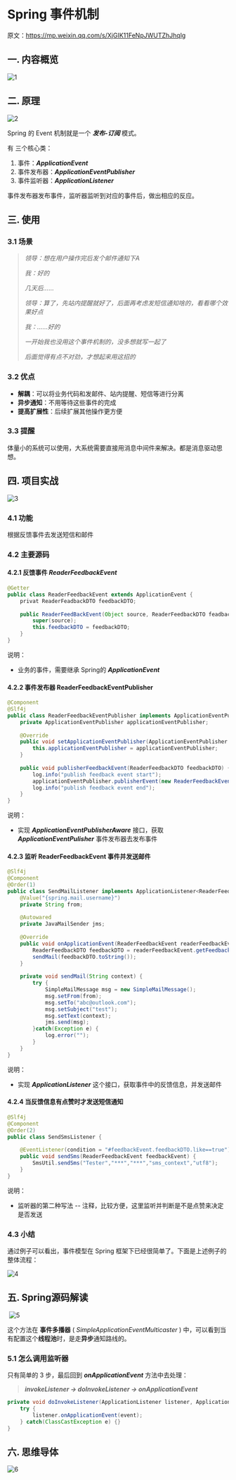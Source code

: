 # Spring 事件机制

原文：https://mp.weixin.qq.com/s/XjGIK11FeNpJWUTZhJhqlg



## 一. 内容概览

![1](./images/Spring_Event/1.webp)

## 二. 原理

![2](./images/Spring_Event/2.webp)

Spring 的 Event 机制就是一个 ***发布-订阅*** 模式。

有 三个核心类：

1. 事件：***ApplicationEvent***
2. 事件发布器：***ApplicationEventPublisher***
3. 事件监听器：***ApplicationListener***

事件发布器发布事件，监听器监听到对应的事件后，做出相应的反应。

## 三. 使用

### 3.1 场景

> *领导：想在用户操作完后发个邮件通知下A*
>
> *我：好的*
>
> *几天后……*
>
> *领导：算了，先站内提醒就好了，后面再考虑发短信通知啥的，看看哪个效果好点*
>
> *我：……好的*
>
> *一开始我也没用这个事件机制的，没多想就写一起了*
>
> *后面觉得有点不对劲，才想起来用这招的*

### 3.2 优点

* **解耦**：可以将业务代码和发邮件、站内提醒、短信等进行分离
* **异步通知**：不用等待这些事件的完成
* **提高扩展性**：后续扩展其他操作更方便

### 3.3 提醒

体量小的系统可以使用，大系统需要直接用消息中间件来解决。都是消息驱动思想。

## 四. 项目实战

![3](./images/Spring_Event/3.webp)

### 4.1 功能

根据反馈事件去发送短信和邮件

### 4.2 主要源码

#### 4.2.1 反馈事件 *ReaderFeedbackEvent*

```java
@Getter
public class ReaderFeedbackEvent extends ApplicationEvent {
    privat ReaderFeadbackDTO feedbackDTO;
    
    public ReaderFeedBackEvent(Object source, ReaderFeedbackDTO feadbackDTO) {
        super(source);
        this.feedbackDTO = feedbackDTO;
    }
}
```

说明：

* 业务的事件，需要继承 Spring的 ***ApplicationEvent***

#### 4.2.2 事件发布器 ReaderFeedbackEventPublisher

```java
@Component
@Slf4j
public class ReaderFeedbackEventPublisher implements ApplicationEventPublisherAware {
    private ApplicationEventPublisher applicationEventPublisher;
    
    @Override
    public void setApplicationEventPublisher(ApplicationEventPublisher applicationEventPublisher) {
        this.applicationEventPublisher = applicationEventPublisher;
    }
    
    public void publisherFeedbackEvent(ReaderFeedbackDTO feedbackDTO) {
        log.info("publish feedback event start");
        applicationEventPublisher.publisherEvent(new ReaderFeedbackEvent(this, feedbackDTO));
        log.info("publish feedback event end");
    }
}
```

说明：

* 实现 ***ApplicationEventPublisherAware*** 接口，获取 ***ApplicationEventPulisher*** 事件发布器去发布事件

#### 4.2.3 监听 ReaderFeedbackEvent 事件并发送邮件

```java
@Slf4j
@Component
@Order(1)
public class SendMailListener implements ApplicationListener<ReaderFeedbackEvent> {
	@Value("{spring.mail.username}")
    private String from;
    
    @Autowared
    private JavaMailSender jms;
    
    @Override
    public void onApplicationEvent(ReaderFeedbackEvent readerFeedbackEvent) {
        ReaderFeedbackDTO feedbackDTO = readerFeedbackEvent.getFeedbackDTO();
        sendMail(feedbackDTO.toString());
    }
    
    private void sendMail(String context) {
        try {
            SimpleMailMessage msg = new SimpleMailMessage();
            msg.setFrom(from);
            msg.setTo("abc@outlook.com");
            msg.setSubject("test");
            msg.setText(context);
            jms.send(msg);
        }catch(Exception e) {
            log.error("");
        }
    }
}
```

说明：

* 实现 ***ApplicationListener*** 这个接口，获取事件中的反馈信息，并发送邮件

#### 4.2.4 当反馈信息有点赞时才发送短信通知

```java
@Slf4j
@Component
@Order(2)
public class SendSmsListener {
    
    @EventListener(condition = "#feedbackEvent.feedbackDTO.like==true")
    public void sendSms(ReaderFeedbackEvent feedbackEvent) {
        SmsUtil.sendSms("Tester","***","***","sms_context","utf8");        
    }
}
```

说明：

* 监听器的第二种写法 -- 注释，比较方便，这里监听并判断是不是点赞来决定是否发送

### 4.3 小结

通过例子可以看出，事件模型在 Spring 框架下已经很简单了。下面是上述例子的整体流程：

![4](./images/Spring_Event/4.webp)



## 五. Spring源码解读

​        ![5](./images/Spring_Event/5.webp)

这个方法在 **事件多播器** ( *SimpleApplicationEventMulticaster* ) 中，可以看到当有配置这个**线程池**时，是走**异步**通知路线的。

### 5.1 怎么调用监听器

只有简单的 3 步，最后回到 ***onApplicationEvent*** 方法中去处理：

> ***invokeListener -> doInvokeListener -> onApplicationEvent***

```java
private void doInvokeListener(ApplicationListener listener, ApplicationEvent event) {
    try {
        listener.onApplicationEvent(event);
    } catch(ClassCastException e) {}
}
```

## 六. 思维导体

![6](./images/Spring_Event/6.webp)